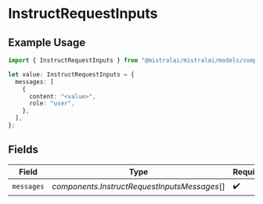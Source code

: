 # InstructRequestInputs

## Example Usage

```typescript
import { InstructRequestInputs } from "@mistralai/mistralai/models/components";

let value: InstructRequestInputs = {
  messages: [
    {
      content: "<value>",
      role: "user",
    },
  ],
};
```

## Fields

| Field                                        | Type                                         | Required                                     | Description                                  |
| -------------------------------------------- | -------------------------------------------- | -------------------------------------------- | -------------------------------------------- |
| `messages`                                   | *components.InstructRequestInputsMessages*[] | :heavy_check_mark:                           | N/A                                          |